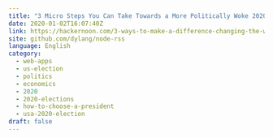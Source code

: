 ```yaml
---
title: "3 Micro Steps You Can Take Towards a More Politically Woke 2020"
date: 2020-01-02T16:07:40Z
link: https://hackernoon.com/3-ways-to-make-a-difference-changing-the-world-with-political-awareness-nv3b3utq?source=rss&utm_medium=RSS&utm_source=news.12bit.vn
site: github.com/dylang/node-rss
language: English
category:
  - web-apps
  - us-election
  - politics
  - economics
  - 2020
  - 2020-elections
  - how-to-choose-a-president
  - usa-2020-election
draft: false
---
```

